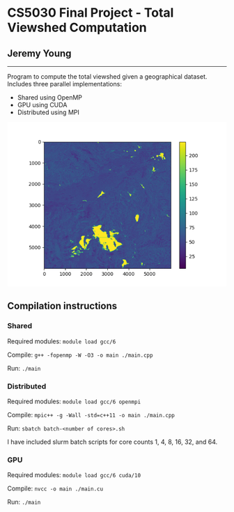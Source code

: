 # CS5030 Final Project - Total Viewshed Computation
## Jeremy Young

***

Program to compute the total viewshed given a geographical dataset. Includes three parallel implementations:

* Shared using OpenMP
* GPU using CUDA
* Distributed using MPI

![Result](./img/total-viewshed.png)

## Compilation instructions
### **Shared**

Required modules: `module load gcc/6`

Compile: `g++ -fopenmp -W -O3 -o main ./main.cpp`

Run: `./main`

### **Distributed**

Required modules: `module load gcc/6 openmpi`

Compile: `mpic++ -g -Wall -std=c++11 -o main ./main.cpp`

Run: `sbatch batch-<number of cores>.sh`

I have included slurm batch scripts for core counts 1, 4, 8, 16, 32, and 64.

### **GPU**

Required modules: `module load gcc/6 cuda/10`

Compile: `nvcc -o main ./main.cu`

Run: `./main`